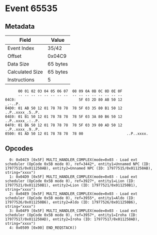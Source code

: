 # Event 65535

## Metadata

| Field           | Value    |
|-----------------|----------|
| Event Index     | 35/42    |
| Offset          | 0x04C9   |
| Data Size       | 65 bytes |
| Calculated Size | 65 bytes |
| Instructions    | 5        |

```
      00 01 02 03 04 05 06 07  08 09 0A 0B 0C 0D 0E 0F
      -- -- -- -- -- -- -- --  -- -- -- -- -- -- -- --
04C0:                             5F 03 2D 80 AB 50 12           _.-..P.
04D0: 01 AB 50 12 01 78 78 78  78 5F 03 35 80 B1 50 12  ..P..xxxx_.5..P.
04E0: 01 B1 50 12 01 78 78 78  78 5F 03 3A 80 B6 50 12  ..P..xxxx_.:..P.
04F0: 01 B6 50 12 01 78 78 78  78 5F 03 39 80 AD 50 12  ..P..xxxx_.9..P.
0500: 01 AD 50 12 01 78 78 78  78 00                    ..P..xxxx.      
```

## Opcodes

```
  0: 0x04C9 [0x5F] MULTI_HANDLER_COMPLEX(mode=0x03 - Load ext scheduler (OpCode 0x5B mode 0), ref=3442*, entity1=Unnamed NPC (ID: 17977515/0x011250AB), entity2=Unnamed NPC (ID: 17977515/0x011250AB), string="xxxx")
  1: 0x04D9 [0x5F] MULTI_HANDLER_COMPLEX(mode=0x03 - Load ext scheduler (OpCode 0x5B mode 0), ref=3927*, entity1=Lion (ID: 17977521/0x011250B1), entity2=Lion (ID: 17977521/0x011250B1), string="xxxx")
  2: 0x04E9 [0x5F] MULTI_HANDLER_COMPLEX(mode=0x03 - Load ext scheduler (OpCode 0x5B mode 0), ref=3955*, entity1=Aldo (ID: 17977526/0x011250B6), entity2=Aldo (ID: 17977526/0x011250B6), string="xxxx")
  3: 0x04F9 [0x5F] MULTI_HANDLER_COMPLEX(mode=0x03 - Load ext scheduler (OpCode 0x5B mode 0), ref=3957*, entity1=Iroha (ID: 17977517/0x011250AD), entity2=Iroha (ID: 17977517/0x011250AD), string="xxxx")
  4: 0x0509 [0x00] END_REQSTACK()
```
